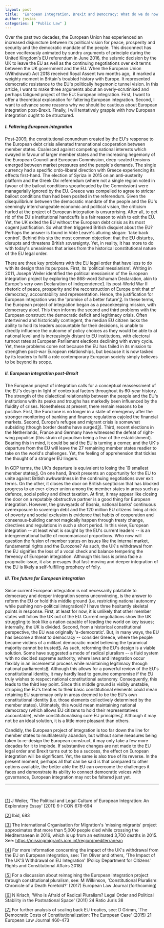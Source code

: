 ```yaml
---
layout: post
title:  "European Integration, Brexit and Democracy: What do we do now?"
author: josias
categories: [ "Public Law" ]
---
```


Over the past two decades, the European Union has experienced an increased disjuncture between its political vision for peace, prosperity and security and the democratic mandate of the people. This disconnect has been vociferously animated by sundry arguments of principle during the United Kingdom's EU referendum in June 2016, the seismic decision by the UK to leave the EU as well as the continuing negotiations over exit terms between the UK government and the EU. When the European Union (Withdrawal) Act 2018 received Royal Assent two months ago,  it marked a weighty moment in Britain's troubled history with Europe. It represented democratic resistance to the EU's politically hegemonic tunnel vision. In this article, I want to make three arguments about an overly-scrutinised and perhaps fatigued project of the EU: European integration. First, I want to offer a theoretical explanation for faltering European integration. Second, I want to advance some reasons why we should be cautious about European integration post-Brexit. Finally, I will tentatively grapple with how European integration ought to be structured.

##### I. Faltering European integration

Post-2009, the constitutional conundrum created by the EU's response to the European debt crisis alienated transnational cooperation between member states. Coalesced against competing national interests which swayed in favour of larger member states and the increasing hegemony of the European Council and European Commission, deep-seated tensions emerged between market pressures and the people's demands. The single currency had a specific ordo-liberal direction with Greece experiencing its effects first-hand. The election of Syriza in 2015 on an anti-austerity platform and the Greek Oxi referendum (where not a single region voted in favour of the bailout conditions spearheaded by the Commission) were managerially ignored by the EU. Greece was compelled to agree to stricter bailout conditions than had been posited in the referendum. Given the disequilibrium between the democratic mandate of the people and the EU's seemingly interchangeable economic and political vision, the criticism hurled at the project of European integration is unsurprising. After all, to get rid of the EU's institutional handcuffs is a fair reason to wish to exit the EU. Yet, the UK exited the EU without the European debt crisis as its most cogent justification. So what then triggered British disquiet about the EU? Perhaps the answer is found in Vote Leave's alluring slogan: 'take back control'. Behind this sits the most common objection: that the EU disturbs, disrupts and threatens British sovereignty. Yet, in reality, it has more to do with today's uneasiness that arises from the historical constitutional nature of the EU legal order.

There are three key problems with the EU legal order that have less to do with its design than its purpose. First, its 'political messianism'. Writing in 2011, Joseph Weiler identified the political messianism of the European integration project by exploring the 868-word Schuman Declaration, akin to Europe's very own Declaration of Independence<a class="inline-reference" id="inline1" href="#1">1</a>. Its post-World War II rhetoric of peace, prosperity and the reconstruction of Europe omit that of democracy, accountability and representation. Hence, the justification for European integration was the 'promise of a better future'<a class="inline-reference" id="inline2" href="#2">2</a>. In these terms, the European project of integration began as a peacekeeping mission, with democracy aloof. This then informs the second and third problems with the European construct: the democratic deficit and legitimacy crisis. Often intertwined and historically contingent, the median EU citizen lacks the ability to hold its leaders accountable for their decisions, is unable to directly influence the outcome of policy choices as they would be able to at national level and is increasingly distant to EU institutions, with electoral turnout rates at European Parliament elections declining with every cycle. Yet, these problems come not because the EU has failed in its mission to strengthen post-war European relationships, but because it is now tasked by its leaders to fulfil a role contemporary European society simply believes to be beyond its scope.

##### II. European integration post-Brexit
The European project of integration calls for a conceptual reassessment of the EU's design in light of contextual factors throughout its 60-year history. The strength of the dialectical relationship between the people and the EU's institutions with its peaks and troughs has markedly been influenced by the fluidity of crises. Nonetheless at present, there remain reasons to be positive. First, the Eurozone is no longer in a state of emergency after the stronger monitoring of banking and finance regulations cajoled the financial markets. Second, Europe's refugee and migrant crisis is somewhat subsiding (though border deaths have surged<a class="inline-reference" id="inline3" href="#3">3</a>). Third, recent elections in the Netherlands, France and Germany have witnessed the defeat of right-wing populism (this strain of populism being a fear of the establishment). Bearing this in mind, it could be said the EU is turning a corner, and the UK's departure from the EU will leave the 27 remaining member states readier to take on the world's challenges. Yet, the feeling of apprehension that tickles the thought of a stronger EU lingers.

In GDP terms, the UK's departure is equivalent to losing the 19 smallest member states<a class="inline-reference" id="inline4" href="#4">4</a>. On one hand, Brexit presents an opportunity for the EU to unite against British awkwardness in the continuing negotiations over exit terms. On the other, it closes the door on British scepticism that has blocked progress to an ever-closer union among the member states in areas such as defence, social policy and direct taxation. At first, it may appear like closing the door on a reputably obstructive partner is a good thing for European integration. However, the graveyards of Bosnia, national banks' continuous overexposure to sovereign debt and the 120 million EU citizens living at risk of poverty and social exclusion is evidence that habits of cooperation and consensus-building cannot magically happen through treaty change, directives and regulations in such a short period. In this view, European integration -- at least what is sought by the EU's current leaders -- is an intergenerational battle of monomaniacal proportions. Who now will question the fusion of member states on issues like the internal market, fundamental rights and the Eurozone? As such, the UK's withdrawal from the EU signifies the loss of a vocal check and balance tempering the fervency of European integration. Although this loss is prima facie a pragmatic issue, it also presages that fast-moving and deeper integration of the EU is likely a self-fulfilling prophecy of folly.

##### III. The future for European integration

Since current European integration is not necessarily palatable to democracy and deeper integration seems unconvincing, is the answer to reform the EU or hold this middle ground (i.e. restricting national autonomy while pushing non-political integration)? I have three hesitantly skeletal points in response. First, at least for now, it is unlikely that other member states will follow the UK out of the EU. Current negotiations show the UK struggling to look like a nation capable of leading the world on key issues; internally, the UK is divided. Second, from a historical constitutional perspective, the EU was originally 'a-democratic'. But, in many ways, the EU has become a threat to democracy -- consider Greece, where the people became victims of a militant democratic model believing the tyrannical majority cannot be trusted<a class="inline-reference" id="inline5" href="#5">5</a>. As such, reforming the EU's design is a viable solution. Some have suggested a mode of radical pluralism -- a fluid system with no decided supreme authority, where laws and integration occur flexibly in an incremental process while maintaining legitimacy through national parliaments<a class="inline-reference" id="inline6" href="#6">6</a>. Although this allows for a powerful review of the EU's constitutional identity, it may hardly lead to genuine compromise if the EU truly wishes to respect national constitutional autonomy. Consequently, this leads to the third key point. Since this middle ground is visibly unstable, stripping the EU's treaties to their basic constitutional elements could mean retaining EU supremacy only in areas deemed to be the EU's own constitutional identity (i.e. those elements collectively determined by the member states). Ultimately, this would mean maintaining national democracy (which allows EU citizens to hold their representatives accountable), while constitutionalising core EU principles<a class="inline-reference" id="inline7" href="#7">7</a>. Although it may not be an ideal solution, it is a little more pleasant than others.

Candidly, the European project of integration is too far down the line for member states to multilaterally abandon, but without some measures being taken to re-design the European construct, it may only take a few more decades for it to implode. If substantive changes are not made to the EU legal order and Brexit turns out to be a success, the effect on European integration will be significant. Yet, the same is also true of its reverse. In the present moment, perhaps all that can be said is that compared to other options available, the better able the EU can overcome the challenges it faces and demonstrate its ability to connect democratic voices with governance, European integration may not be faltered just yet.

---
<br>

<a class="reference" id="1" href="#inline1">[1]</a>
J Weiler, 'The Political and Legal Culture of European Integration: An Exploratory Essay' (2011) 9 I-CON 678-694

<a class="reference" id="2" href="#inline2">[2]</a>
Ibid, 683

<a class="reference" id="3" href="#inline3">[3]</a>
The International Organisation for Migration's 'missing migrants' project approximates that more than 5,000 people died while crossing the Mediterranean in 2016, which is up from an estimated 3,700 deaths in 2015. See: https://missingmigrants.iom.int/region/mediterranean

<a class="reference" id="4" href="#inline4">[4]</a>
For more information concerning the impact of the UK's withdrawal from the EU on European integration, see: Tim Oliver and others, 'The Impact of The UK'S Withdrawal on EU Integration' (Policy Department for Citizens' Rights and Constitutional Affairs 2018)

<a class="reference" id="5" href="#inline5">[5]</a>
For a discussion about reimagining the European integration project through constitutional pluralism, see: M Wilkinson, 'Constitutional Pluralism: Chronicle of a Death Foretold?' (2017) European Law Journal (forthcoming)

<a class="reference" id="6" href="#inline6">[6]</a>
N Krisch, 'Who is Afraid of Radical Pluralism? Legal Order and Political Stability in the Postnational Space' (2011) 24 Ratio Juris 38

<a class="reference" id="7" href="#inline7">[7]</a>
For further analysis of scaling back EU treaties, see: D Grimm, 'The Democratic Costs of Constitutionalization: The European Case' (2015) 21 European Law Journal 460-473
